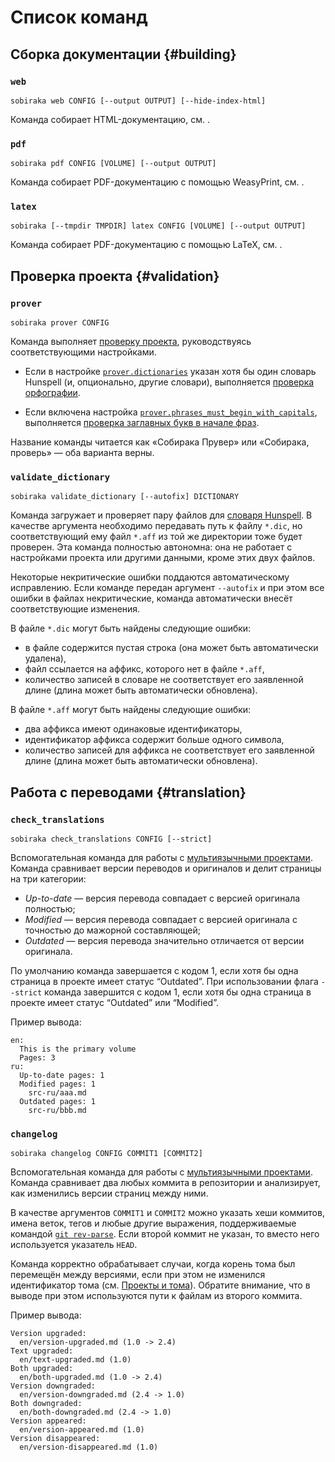 # Список команд

## Сборка документации {#building}

### `web`

```
sobiraka web CONFIG [--output OUTPUT] [--hide-index-html]
```

Команда собирает HTML-документацию, см. [](../21-build-html/1-web.md).

### `pdf`

```
sobiraka pdf CONFIG [VOLUME] [--output OUTPUT]
```

Команда собирает PDF-документацию с помощью WeasyPrint, см. [](../22-build-pdf/1-weasyprint.md).

### `latex`

```
sobiraka [--tmpdir TMPDIR] latex CONFIG [VOLUME] [--output OUTPUT]
```

Команда собирает PDF-документацию с помощью LaTeX, см. [](../22-build-pdf/3-latex.md).

## Проверка проекта {#validation}

### `prover`

```
sobiraka prover CONFIG
```

Команда выполняет [проверку проекта](../11-overview/05-prover.md), руководствуясь соответствующими настройками.

- Если в настройке [`prover.dictionaries`](1-configuration.md#prover.dictionaries) указан хотя бы один словарь Hunspell (и, опционально, другие словари), выполняется [проверка орфографии](../11-overview/05-prover.md#spell-check).

- Если включена настройка [`prover.phrases_must_begin_with_capitals`](1-configuration.md#prover.phrases_must_begin_with_capitals), выполняется [проверка заглавных букв в начале фраз](../11-overview/05-prover.md#phrases-must-begin-with-capitals).

Название команды читается как «Собирака Прувер» или «Собирака, проверь» — оба варианта верны.

### `validate_dictionary`

```
sobiraka validate_dictionary [--autofix] DICTIONARY
```

Команда загружает и проверяет пару файлов для [словаря Hunspell](../11-overview/05-prover.md#hunspell-dictionaries). В качестве аргумента необходимо передавать путь к файлу `*.dic`, но соответствующий ему файл `*.aff` из той же директории тоже будет проверен. Эта команда полностью автономна: она не работает с настройками проекта или другими данными, кроме этих двух файлов.

Некоторые некритические ошибки поддаются автоматическому исправлению. Если команде передан аргумент `--autofix` и при этом все ошибки в файлах некритические, команда автоматически внесёт соответствующие изменения.

В файле `*.dic` могут быть найдены следующие ошибки:

- в файле содержится пустая строка (она может быть автоматически удалена),
- файл ссылается на аффикс, которого нет в файле `*.aff`,
- количество записей в словаре не соответствует его заявленной длине (длина может быть автоматически обновлена).

В файле `*.aff` могут быть найдены следующие ошибки:

- два аффикса имеют одинаковые идентификаторы,
- идентификатор аффикса содержит больше одного символа,
- количество записей для аффикса не соответствует его заявленной длине (длина может быть автоматически обновлена).

## Работа с переводами {#translation}

### `check_translations`

```
sobiraka check_translations CONFIG [--strict]
```

Вспомогательная команда для работы с [мультиязычными проектами](../11-overview/03-multilang.md). Команда сравнивает версии переводов и оригиналов и делит страницы на три категории:

- _Up-to-date_ — версия перевода совпадает с версией оригинала полностью;
- _Modified_ — версия перевода совпадает с версией оригинала с точностью до мажорной составляющей;
- _Outdated_ — версия перевода значительно отличается от версии оригинала.

По умолчанию команда завершается с кодом 1, если хотя бы одна страница в проекте имеет статус “Outdated”. При использовании флага `--strict` команда завершится с кодом 1, если хотя бы одна страница в проекте имеет статус “Outdated” или “Modified”.

Пример вывода:

```
en:
  This is the primary volume
  Pages: 3
ru:
  Up-to-date pages: 1
  Modified pages: 1
    src-ru/aaa.md
  Outdated pages: 1
    src-ru/bbb.md
```

### `changelog`

```
sobiraka changelog CONFIG COMMIT1 [COMMIT2]
```

Вспомогательная команда для работы с [мультиязычными проектами](../11-overview/03-multilang.md). Команда сравнивает два любых коммита в репозитории и анализирует, как изменились версии страниц между ними.

В качестве аргументов `COMMIT1` и `COMMIT2` можно указать хеши коммитов, имена веток, тегов и любые другие выражения, поддерживаемые командой [`git rev-parse`](https://git-scm.com/docs/git-rev-parse). Если второй коммит не указан, то вместо него используется указатель `HEAD`.

Команда корректно обрабатывает случаи, когда корень тома был перемещён между версиями, если при этом не изменился идентификатор тома (см. [Проекты и тома](../11-overview/01-terms.md)). Обратите внимание, что в выводе при этом используются пути к файлам из второго коммита.

Пример вывода:

```
Version upgraded:
  en/version-upgraded.md (1.0 -> 2.4)
Text upgraded:
  en/text-upgraded.md (1.0)
Both upgraded:
  en/both-upgraded.md (1.0 -> 2.4)
Version downgraded:
  en/version-downgraded.md (2.4 -> 1.0)
Both downgraded:
  en/both-downgraded.md (2.4 -> 1.0)
Version appeared:
  en/version-appeared.md (1.0)
Version disappeared:
  en/version-disappeared.md (1.0)
```